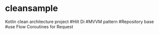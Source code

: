 # cleansample
Kotlin clean architecture project
#Hilt Di 
#MVVM pattern 
#Repository base 
#use Flow Coroutines for Request

